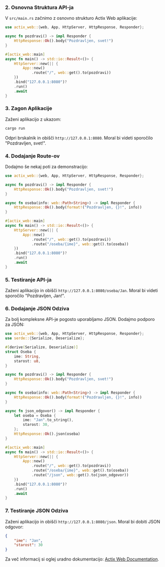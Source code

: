 ### 2. Osnovna Struktura API-ja

V `src/main.rs` začnimo z osnovno strukturo Actix Web aplikacije:

```rust
use actix_web::{web, App, HttpServer, HttpResponse, Responder};

async fn pozdravi() -> impl Responder {
    HttpResponse::Ok().body("Pozdravljen, svet!")
}

#[actix_web::main]
async fn main() -> std::io::Result<()> {
    HttpServer::new(|| {
        App::new()
            .route("/", web::get().to(pozdravi))
    })
    .bind("127.0.0.1:8080")?
    .run()
    .await
}
```

### 3. Zagon Aplikacije

Zaženi aplikacijo z ukazom:

```bash
cargo run
```

Odpri brskalnik in obišči `http://127.0.0.1:8080`. Moral bi videti sporočilo "Pozdravljen, svet!".

### 4. Dodajanje Route-ov

Dodajmo še nekaj poti za demonstracijo:

```rust
use actix_web::{web, App, HttpServer, HttpResponse, Responder};

async fn pozdravi() -> impl Responder {
    HttpResponse::Ok().body("Pozdravljen, svet!")
}

async fn oseba(info: web::Path<String>) -> impl Responder {
    HttpResponse::Ok().body(format!("Pozdravljen, {}!", info))
}

#[actix_web::main]
async fn main() -> std::io::Result<()> {
    HttpServer::new(|| {
        App::new()
            .route("/", web::get().to(pozdravi))
            .route("/oseba/{ime}", web::get().to(oseba))
    })
    .bind("127.0.0.1:8080")?
    .run()
    .await
}
```

### 5. Testiranje API-ja

Zaženi aplikacijo in obišči `http://127.0.0.1:8080/oseba/Jan`. Moral bi videti sporočilo "Pozdravljen, Jan!".

### 6. Dodajanje JSON Odziva

Za bolj kompleksne API-je pogosto uporabljamo JSON. Dodajmo podporo za JSON:

```rust
use actix_web::{web, App, HttpServer, HttpResponse, Responder};
use serde::{Serialize, Deserialize};

#[derive(Serialize, Deserialize)]
struct Oseba {
    ime: String,
    starost: u8,
}

async fn pozdravi() -> impl Responder {
    HttpResponse::Ok().body("Pozdravljen, svet!")
}

async fn oseba(info: web::Path<String>) -> impl Responder {
    HttpResponse::Ok().body(format!("Pozdravljen, {}!", info))
}

async fn json_odgovor() -> impl Responder {
    let oseba = Oseba {
        ime: "Jan".to_string(),
        starost: 30,
    };
    HttpResponse::Ok().json(oseba)
}

#[actix_web::main]
async fn main() -> std::io::Result<()> {
    HttpServer::new(|| {
        App::new()
            .route("/", web::get().to(pozdravi))
            .route("/oseba/{ime}", web::get().to(oseba))
            .route("/json", web::get().to(json_odgovor))
    })
    .bind("127.0.0.1:8080")?
    .run()
    .await
}
```

### 7. Testiranje JSON Odziva

Zaženi aplikacijo in obišči `http://127.0.0.1:8080/json`. Moral bi dobiti JSON odgovor:

```json
{
    "ime": "Jan",
    "starost": 30
}
```

Za več informacij si oglej uradno dokumentacijo: [Actix Web Documentation](https://actix.rs/docs/).
